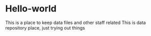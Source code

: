 # Hello-world
This is a place to keep data files and other staff related
This is data repository place, just trying out things
